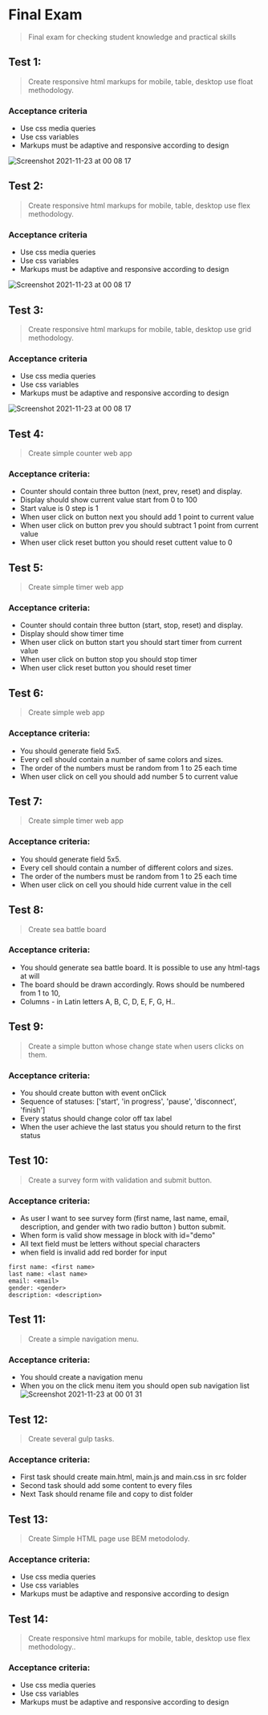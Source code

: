 # Final Exam

> Final exam for checking student knowledge and practical skills

## Test 1:

> Create responsive html markups for mobile, table, desktop use float methodology.

### Acceptance criteria

* Use css media queries
* Use css variables
* Markups must be adaptive and responsive according to design

![Screenshot 2021-11-23 at 00 08 17](https://user-images.githubusercontent.com/10829855/142942965-1964d0ce-0581-4f50-9e86-3a8c59e38b23.png)

## Test 2:

> Create responsive html markups for mobile, table, desktop use flex methodology.

### Acceptance criteria

* Use css media queries
* Use css variables
* Markups must be adaptive and responsive according to design

![Screenshot 2021-11-23 at 00 08 17](https://user-images.githubusercontent.com/10829855/142942965-1964d0ce-0581-4f50-9e86-3a8c59e38b23.png)

## Test 3:

> Create responsive html markups for mobile, table, desktop use grid methodology.

### Acceptance criteria

* Use css media queries
* Use css variables
* Markups must be adaptive and responsive according to design

![Screenshot 2021-11-23 at 00 08 17](https://user-images.githubusercontent.com/10829855/142942965-1964d0ce-0581-4f50-9e86-3a8c59e38b23.png)

## Test 4:

> Create simple counter web app

### Acceptance criteria:

* Counter should contain three button (next, prev, reset) and display.
* Display should show current value start from 0 to 100
* Start value is 0 step is 1
* When user click on button next you should add 1 point to current value
* When user click on button prev you should subtract 1 point from current value
* When user click reset button you should reset cuttent value to 0

## Test 5:

> Create simple timer web app

### Acceptance criteria:

* Counter should contain three button (start, stop, reset) and display.
* Display should show timer time
* When user click on button start you should start timer from current value
* When user click on button stop you should stop timer
* When user click reset button you should reset timer

## Test 6:

> Create simple web app

### Acceptance criteria:

* You should generate field 5x5.
* Every cell should contain a number of same colors and sizes.
* The order of the numbers must be random from 1 to 25 each time
* When user click on cell you should add number 5 to current value

## Test 7:

> Create simple timer web app

### Acceptance criteria:

* You should generate field 5x5.
* Every cell should contain a number of different colors and sizes.
* The order of the numbers must be random from 1 to 25 each time
* When user click on cell you should hide current value in the cell

## Test 8:

> Create sea battle board

### Acceptance criteria:

* You should generate sea battle board. It is possible to use any html-tags at will
* The board should be drawn accordingly. Rows should be numbered from 1 to 10,
* Columns - in Latin letters A, B, C, D, E, F, G, H..

## Test 9:

> Create a simple button whose change state when users clicks on them.

### Acceptance criteria:

* You should create button with event onClick
* Sequence of statuses: ['start', 'in progress', 'pause', 'disconnect', 'finish']
* Every status should change color off tax label
* When the user achieve the last status you should return to the first status

## Test 10:

> Create a survey form with validation and submit button.

### Acceptance criteria:

* As user I want to see survey form (first name, last name, email, description, and gender with two radio button )
  button submit.
* When form is valid show message in block with id="demo"
* All text field must be letters without special characters
* when field is invalid add red border for input

```
first name: <first name>
last name: <last name>
email: <email> 
gender: <gender>
description: <description>
```

## Test 11:

> Create a simple navigation menu.

### Acceptance criteria:

* You should create a navigation menu
* When you on the click menu item you should open sub navigation list
  ![Screenshot 2021-11-23 at 00 01 31](https://user-images.githubusercontent.com/10829855/142941906-4e6762e2-5c61-4a25-9124-1221a582402c.png)

## Test 12:

> Create several gulp tasks.

### Acceptance criteria:

* First task should create main.html, main.js and main.css in src folder
* Second task should add some content to every files
* Next Task should rename file and copy to dist folder

## Test 13:

> Create Simple HTML page use BEM metodolody.

### Acceptance criteria:

* Use css media queries
* Use css variables
* Markups must be adaptive and responsive according to design

## Test 14:

> Create responsive html markups for mobile, table, desktop use flex methodology..

### Acceptance criteria:

* Use css media queries
* Use css variables
* Markups must be adaptive and responsive according to design

